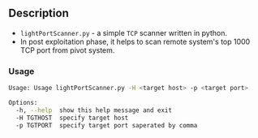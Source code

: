 ## Description
- `lightPortScanner.py` - a simple `TCP` scanner written in python. 
- In post exploitation phase, it helps to scan remote system's top 1000 TCP port from pivot system.

### Usage
```sh
Usage: Usage lightPortScanner.py -H <target host> -p <target port>

Options:
  -h, --help  show this help message and exit
  -H TGTHOST  specify target host
  -p TGTPORT  specify target port saperated by comma


```

